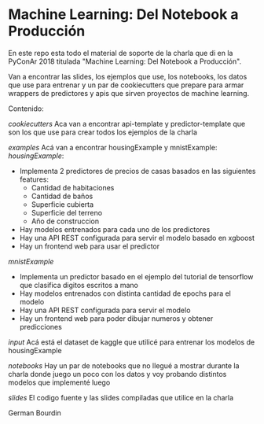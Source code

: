 # Machine Learning: Del Notebook a Producción
En este repo esta todo el material de soporte de la charla que di en la PyConAr 2018 titulada "Machine Learning: Del Notebook a Producción".

Van a encontrar las slides, los ejemplos que use, los notebooks, los datos que use para entrenar y un par de cookiecutters que prepare para armar wrappers de predictores y apis que sirven proyectos de machine learning.

Contenido:

*cookiecutters*
Aca van a encontrar api-template y predictor-template que son los que use para crear todos los ejemplos de la charla

*examples*
Acá van a encontrar  housingExample y mnistExample:
*housingExample*:
- Implementa 2 predictores de precios de casas basados en las siguientes features:
    + Cantidad de habitaciones
    + Cantidad de baños
    + Superficie cubierta
    + Superficie del terreno
    + Año de construccion
- Hay modelos entrenados para cada uno de los predictores
- Hay una API REST configurada para servir el modelo basado en xgboost
- Hay un frontend web para usar el predictor

*mnistExample*
- Implementa un predictor basado en el ejemplo del tutorial de tensorflow que clasifica digitos escritos a mano
- Hay modelos entrenados con distinta cantidad de epochs para el modelo
- Hay una API REST configurada para servir el modelo
- Hay un frontend web para poder dibujar numeros y obtener predicciones

*input*
Acá está el dataset de kaggle que utilicé para entrenar los modelos de housingExample

*notebooks*
Hay un par de notebooks que no llegué a mostrar durante la charla donde juego un poco con los datos y voy probando distintos modelos que implementé luego

*slides*
El codigo fuente y las slides compiladas que utilice en la charla

German Bourdin
